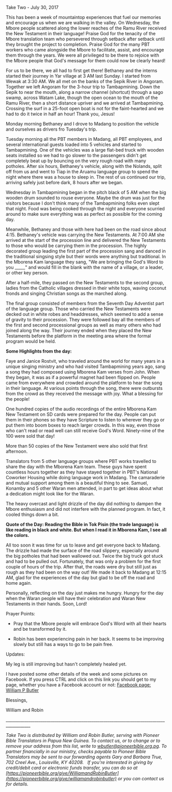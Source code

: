 Take Two - July 30, 2017

This has been a week of mountaintop experiences that fuel our memories
and encourage us when we are walking in the valley. On Wednesday, the
Mbore people scattered along the lower reaches of the Ramu River
received the New Testament in their language! Praise God for the
tenacity of the Mbore translation team who persevered through setback
after setback until they brought the project to completion. Praise God
for the many PBT workers who came alongside the Mbore to facilitate,
assist, and encourage them through the years. We were all privileged to
be there to rejoice with the Mbore people that God's message for them
could now be clearly heard!

For us to be there, we all had to first get there! Bethaney and the
interns started their journey in Yar village at 3 AM last Sunday. I
started from Wewak at 3:30 AM. We all met on the banks of the Sepik
River in Angoram. Together we left Angoram for the 3-hour trip to
Tambapmining. Down the Sepik to near the mouth, along a narrow channel
(shortcut) through a sago swamp, across Watam Lake, though the open
ocean to the mouth of the Ramu River, then a short distance upriver and
we arrived at Tambapmining. Crossing the surf in a 25-foot open boat is
not for the faint-hearted and we had to do it twice in half an hour!
Thank you, Jesus!

Monday morning Bethaney and I drove to Madang to position the vehicle
and ourselves as drivers fro Tuesday's trip.

Tuesday morning all the PBT members in Madang, all PBT employees, and
several international guests loaded into 5 vehicles and started to
Tambapmining. One of the vehicles was a large flat-bed truck with wooden
seats installed so we had to go slower to the passengers didn't get
completely beat up by bouncing on the very rough road with many
potholes. After six hours, Bethaney's vehicle, along with the Nolands,
split off from us and went to Tiap in the Aruamu language group to spend
the night where there was a house to sleep in. The rest of us continued
our trip, arriving safely just before dark, 8 hours after we began.

Wednesday in Tambapmining began in the pitch black of 5 AM when the big
wooden drum sounded to rouse everyone. Maybe the drum was just for the
visitors because I don't think many of the Tambapmining folks even slept
that night. Food was being cooked through the night and everyone
scurried around to make sure everything was as perfect as possible for
the coming day.

Meanwhile, Bethaney and those with here had been on the road since about
4:15. Bethaney's vehicle was carrying the New Testaments. At 7:00 AM she
arrived at the start of the procession line and delivered the New
Testaments to those who would be carrying them in the procession. The
highly decorated group leading the first part of the procession sang and
danced in the traditional singsing style but their words were anything
but traditional. In the Mborena Kam language they sang, "We are bringing
the God's Word to you \_\_\_\_\_" and would fill in the blank with the
name of a village, or a leader, or other key person.

After a half-mile, they passed on the New Testaments to the second
group, ladies from the Catholic villages dressed in their white tops,
waving coconut fronds and singing Christian songs as the marched along.

The final group consisted of members from the Seventh Day Adventist part
of the language group. Those who carried the New Testaments were decked
out in white robes and headdresses, which seemed to add a sense of
gravity to their procession. They were followed bay all the members of
the first and second processional groups as well as many others who had
joined along the way. Their journey ended when they placed the New
Testaments before the platform in the meeting area where the formal
program would be held.

**Some Highlights from the day:**

Faye and Janice Rostvit, who traveled around the world for many years in
a unique singing ministry and who had visited Tambapmining years ago,
sang a song they had composed using Mborena Kam verses from John. When
they began, it was as if a powerful magnet had been flipped on. People
came from everywhere and crowded around the platform to hear the song in
their language. At various points through the song, there were outbursts
from the crowd as they received the message with joy. What a blessing
for the people!

One hundred copies of the audio recordings of the entire Mborena Kam New
Testament on SD cards were prepared for the day. People can put them in
their phones so they have Scripture to listen to wherever they go or put
them into boom boxes to reach larger crowds. In this way, even those who
can't read or read well can still receive God's Word. Ninety-nine of the
100 were sold that day!

More than 50 copies of the New Testament were also sold that first
afternoon.

Translators from 5 other language groups where PBT works travelled to
share the day with the Mborena Kam team. These guys have spent countless
hours together as they have stayed together in PBT's National Coworker
Housing while doing language work in Madang. The camaraderie and mutual
support among them is a beautiful thing to see. Samuel, Konamby and 5
other Waran men attended, in part to get ideas about what a dedication
might look like for the Waran.

The heavy overcast and light drizzle of the day did nothing to dampen
the Mbore enthusiasm and did not interfere with the planned program. In
fact, it cooled things down a bit.

**Quote of the Day: Reading the Bible in Tok Pisin (the trade language)
is like reading in black and white. But when I read it in Mborena Kam, I
see all the colors.**

All too soon it was time for us to leave and get everyone back to
Madang. The drizzle had made the surface of the road slippery,
especially around the big potholes that had been wallowed out. Twice the
big truck got stuck and had to be pulled out. Fortunately, that was only
a problem for the first couple of hours of the trip. After that, the
roads were dry but still just as rough as they had been on the way out!
We made it back to Madang at 12:15 AM, glad for the experiences of the
day but glad to be off the road and home again.

Personally, reflecting on the day just makes me hungry. Hungry for the
day when the Waran people will have their celebration and Waran New
Testaments in their hands. Soon, Lord!

Prayer Points:

-   Pray that the Mbore people will embrace God's Word with all their
    hearts and be transformed by it.

-   Robin has been experiencing pain in her back. It seems to be
    improving slowly but still has a ways to go to be pain free.

Updates:

My leg is still improving but hasn't completely healed yet.

I have posted some other details of the week and some pictures on
Facebook. If you press CTRL and click on this link you should get to my
page, whether you have a Facebook account or not: [Facebook page:
William P
Butler](https://www.facebook.com/profile.php?id=100014787813312)

Blessings,

William and Robin

\_\_\_\_\_\_\_\_\_\_\_\_\_\_\_\_\_\_\_\_\_\_\_\_\_\_\_\_\_\_\_\_\_\_\_\_\_\_\_\_\_\_\_\_\_\_\_\_\_\_\_\_\_\_\_\_\_\_\_\_\_\_\_\_\_\_\_\_\_\_\_\_\_\_\_\_\_\_\_\_\_\_\_\_\_\_\_\_\_\_

*Take Two is distributed by William and Robin Butler, serving with
Pioneer Bible Translators in Papua New Guinea. To contact us, or to
change or to remove your address from this list, write to
<wbutler@pioneerbible.org.pg>. To partner financially in our ministry,
checks payable to Pioneer Bible Translators may be sent to our
forwarding agents Gary and Barbara True, 702 Creel Ave., Louisville, KY
40208.   If you're interested in giving by credit/debit card or
electronic funds transfer, you can do so at
[https://pioneerbible.org/give/WilliamandRobinButler](https://pioneerbible.org/give/williamandrobinbutler)
or you can contact us for details.*
